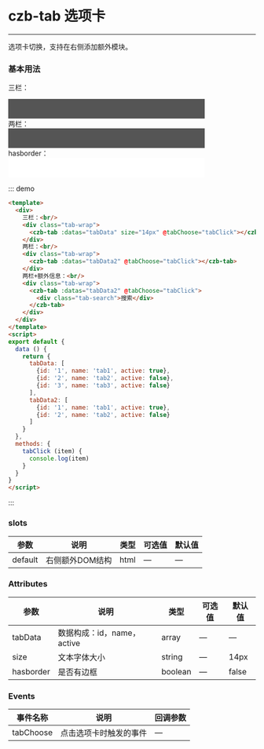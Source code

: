<style>
  .tab-wrap{
    max-width: 360px;
    background: #555;
    padding: 20px;
  }
  .hasborder{
    background: #fff;
  }
</style>
<script>
export default {
  data () {
    return {
      tabData: [
        {id: '1', name: 'tab1', active: true},
        {id: '2', name: 'tab2', active: false},
        {id: '3', name: 'tab3', active: false}
      ],
      tabData2: [
        {id: '1', name: 'tab1', active: true},
        {id: '2', name: 'tab2', active: false}
      ]
    }
  },
  methods: {
    tabClick (item) {
      console.log(item)
    }
  }
}
</script>
# czb-tab 选项卡
----
选项卡切换，支持在右侧添加额外模块。
### 基本用法
三栏：<br/>
<div class="tab-wrap">
  <czb-tab :datas="tabData" @tabChoose="tabClick"></czb-tab>
</div>
两栏：<br/>
<div class="tab-wrap">
  <czb-tab :datas="tabData2" @tabChoose="tabClick"></czb-tab>
</div>
hasborder：<br/>
<div class="tab-wrap hasborder">
  <czb-tab :datas="tabData" :hasborder="true" @tabChoose="tabClick"></czb-tab>
</div>

::: demo
```html
<template>
  <div>
    三栏：<br/>
    <div class="tab-wrap">
      <czb-tab :datas="tabData" size="14px" @tabChoose="tabClick"></czb-tab>
    </div>
    两栏：<br/>
    <div class="tab-wrap">
      <czb-tab :datas="tabData2" @tabChoose="tabClick"></czb-tab>
    </div>
    两栏+额外信息：<br/>
    <div class="tab-wrap">
      <czb-tab :datas="tabData2" @tabChoose="tabClick">
        <div class="tab-search">搜索</div>
      </czb-tab>
    </div>
  </div>
</template>
<script>
export default {
  data () {
    return {
      tabData: [
        {id: '1', name: 'tab1', active: true},
        {id: '2', name: 'tab2', active: false},
        {id: '3', name: 'tab3', active: false}
      ],
      tabData2: [
        {id: '1', name: 'tab1', active: true},
        {id: '2', name: 'tab2', active: false}
      ]
    }
  },
  methods: {
    tabClick (item) {
      console.log(item)
    }
  }
}
</script>
```
:::
### slots
| 参数      | 说明                                 | 类型      | 可选值       | 默认值   |
|---------- |------------------------------------ |---------- |------------- |-------- |
|default    |	右侧额外DOM结构  |	html   |	—           |	  —     |
### Attributes
| 参数      | 说明                                 | 类型      | 可选值       | 默认值   |
|---------- |------------------------------------ |---------- |------------- |-------- |
|tabData	  | 数据构成：id，name，active  |	array   | —   |— |
|size 	| 文本字体大小  |	string   | —   | 14px |
|hasborder 	| 是否有边框  |	boolean   | —   | false |
### Events
| 事件名称      | 说明       | 回调参数   |
|------------- |----------- |---------  |
|tabChoose    |点击选项卡时触发的事件| —  |